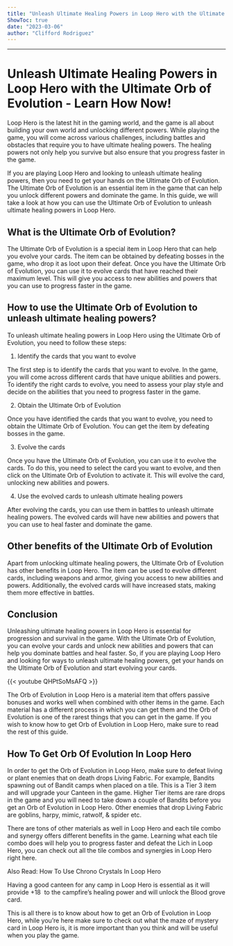 ```yaml
---
title: "Unleash Ultimate Healing Powers in Loop Hero with the Ultimate Orb of Evolution - Learn How Now!"
ShowToc: true 
date: "2023-03-06"
author: "Clifford Rodriguez"
---
```

*****
# Unleash Ultimate Healing Powers in Loop Hero with the Ultimate Orb of Evolution - Learn How Now!

Loop Hero is the latest hit in the gaming world, and the game is all about building your own world and unlocking different powers. While playing the game, you will come across various challenges, including battles and obstacles that require you to have ultimate healing powers. The healing powers not only help you survive but also ensure that you progress faster in the game. 

If you are playing Loop Hero and looking to unleash ultimate healing powers, then you need to get your hands on the Ultimate Orb of Evolution. The Ultimate Orb of Evolution is an essential item in the game that can help you unlock different powers and dominate the game. In this guide, we will take a look at how you can use the Ultimate Orb of Evolution to unleash ultimate healing powers in Loop Hero.

## What is the Ultimate Orb of Evolution?

The Ultimate Orb of Evolution is a special item in Loop Hero that can help you evolve your cards. The item can be obtained by defeating bosses in the game, who drop it as loot upon their defeat. Once you have the Ultimate Orb of Evolution, you can use it to evolve cards that have reached their maximum level. This will give you access to new abilities and powers that you can use to progress faster in the game.

## How to use the Ultimate Orb of Evolution to unleash ultimate healing powers?

To unleash ultimate healing powers in Loop Hero using the Ultimate Orb of Evolution, you need to follow these steps:

1. Identify the cards that you want to evolve

The first step is to identify the cards that you want to evolve. In the game, you will come across different cards that have unique abilities and powers. To identify the right cards to evolve, you need to assess your play style and decide on the abilities that you need to progress faster in the game.

2. Obtain the Ultimate Orb of Evolution

Once you have identified the cards that you want to evolve, you need to obtain the Ultimate Orb of Evolution. You can get the item by defeating bosses in the game.

3. Evolve the cards

Once you have the Ultimate Orb of Evolution, you can use it to evolve the cards. To do this, you need to select the card you want to evolve, and then click on the Ultimate Orb of Evolution to activate it. This will evolve the card, unlocking new abilities and powers.

4. Use the evolved cards to unleash ultimate healing powers

After evolving the cards, you can use them in battles to unleash ultimate healing powers. The evolved cards will have new abilities and powers that you can use to heal faster and dominate the game.

## Other benefits of the Ultimate Orb of Evolution

Apart from unlocking ultimate healing powers, the Ultimate Orb of Evolution has other benefits in Loop Hero. The item can be used to evolve different cards, including weapons and armor, giving you access to new abilities and powers. Additionally, the evolved cards will have increased stats, making them more effective in battles.

## Conclusion

Unleashing ultimate healing powers in Loop Hero is essential for progression and survival in the game. With the Ultimate Orb of Evolution, you can evolve your cards and unlock new abilities and powers that can help you dominate battles and heal faster. So, if you are playing Loop Hero and looking for ways to unleash ultimate healing powers, get your hands on the Ultimate Orb of Evolution and start evolving your cards.

{{< youtube QHPtSoMsAFQ >}} 



The Orb of Evolution in Loop Hero is a material item that offers passive bonuses and works well when combined with other items in the game. Each material has a different process in which you can get them and the Orb of Evolution is one of the rarest things that you can get in the game. If you wish to know how to get Orb of Evolution in Loop Hero, make sure to read the rest of this guide.
 
## How To Get Orb Of Evolution In Loop Hero
 
In order to get the Orb of Evolution in Loop Hero, make sure to defeat living or plant enemies that on death drops Living Fabric. For example, Bandits spawning out of Bandit camps when placed on a tile. This is a Tier 3 item and will upgrade your Canteen in the game. Higher Tier items are rare drops in the game and you will need to take down a couple of Bandits before you get an Orb of Evolution in Loop Hero. Other enemies that drop Living Fabric are goblins, harpy, mimic, ratwolf, & spider etc.
 
There are tons of other materials as well in Loop Hero and each tile combo and synergy offers different benefits in the game. Learning what each tile combo does will help you to progress faster and defeat the Lich in Loop Hero, you can check out all the tile combos and synergies in Loop Hero right here.
 
Also Read: How To Use Chrono Crystals In Loop Hero
 
Having a good canteen for any camp in Loop Hero is essential as it will provide +18  to the campfire’s healing power and will unlock the Blood grove card.
 
This is all there is to know about how to get an Orb of Evolution in Loop Hero, while you’re here make sure to check out what the maze of mystery card in Loop Hero is, it is more important than you think and will be useful when you play the game.



